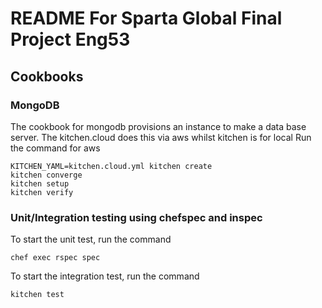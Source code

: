 # README For Sparta Global Final Project Eng53
## Cookbooks
### MongoDB
The cookbook for mongodb provisions an instance to make a data base server. The kitchen.cloud does this via aws whilst kitchen is for local
Run the command for aws

````
KITCHEN_YAML=kitchen.cloud.yml kitchen create
kitchen converge
kitchen setup
kitchen verify
````
### Unit/Integration testing using chefspec and inspec

To start the unit test, run the command

````
chef exec rspec spec
````
To start the integration test, run the command

````
kitchen test
````
